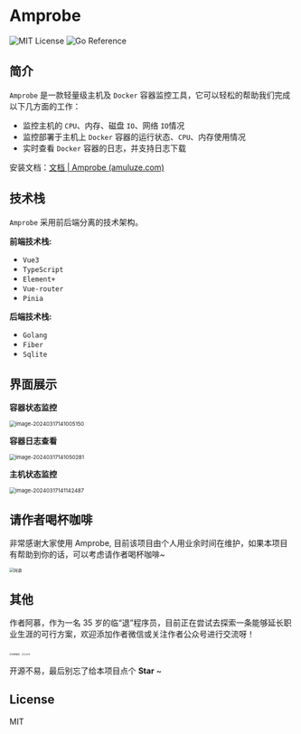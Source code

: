 # Amprobe

![MIT License](https://img.shields.io/badge/License-MIT-green.svg) ![Go Reference](https://pkg.go.dev/badge/github.com/shirou/gopsutil/v3.svg)

## 简介

`Amprobe` 是一款轻量级主机及 `Docker` 容器监控工具，它可以轻松的帮助我们完成以下几方面的工作：

- 监控主机的 `CPU`、内存、磁盘 `IO`、网络 `IO`情况
- 监控部署于主机上 `Docker` 容器的运行状态、`CPU`、内存使用情况
- 实时查看 `Docker` 容器的日志，并支持日志下载

安装文档：[文档 | Amprobe (amuluze.com)](https://amprobedoc.amuluze.com/)

## 技术栈

`Amprobe` 采用前后端分离的技术架构。

**前端技术栈:**

-   `Vue3`
-   `TypeScript`
-   `Element+`
-   `Vue-router`
-   `Pinia`

**后端技术栈:**

-   `Golang`
-   `Fiber`
-   `Sqlite`

## 界面展示

**容器状态监控**

<img src="https://cdn.jsdelivr.net/gh/amuluze/picgo@main/amprobe/202403171426847.png" alt="image-20240317141005150" style="zoom:67%;" />

**容器日志查看**

<img src="https://cdn.jsdelivr.net/gh/amuluze/picgo@main/amprobe/202403171444166.png" alt="image-20240317141050281" style="zoom:67%;" />

**主机状态监控**

<img src="https://cdn.jsdelivr.net/gh/amuluze/picgo@main/amprobe/202403171445450.png" alt="image-20240317141142487" style="zoom:67%;" />

## 请作者喝杯咖啡

非常感谢大家使用 Amprobe, 目前该项目由个人用业余时间在维护，如果本项目有帮助到你的话，可以考虑请作者喝杯咖啡~

<img src="https://cdn.jsdelivr.net/gh/amuluze/picgo@main/amprobe/202403171446310.jpg" alt="阿慕" style="zoom:50%;" />

## 其他

作者阿慕，作为一名 35 岁的临“退”程序员，目前正在尝试去探索一条能够延长职业生涯的可行方案，欢迎添加作者微信或关注作者公众号进行交流呀！

<img src="https://cdn.jsdelivr.net/gh/amuluze/picgo@main/amprobe/202403171449114.jpg" alt="阿慕微信" style="zoom: 25%;" /> <img src="https://cdn.jsdelivr.net/gh/amuluze/picgo@main/amprobe/202403171450306.png" alt="公众号" style="zoom: 25%;" />

开源不易，最后别忘了给本项目点个 **Star** ~

## License

MIT

